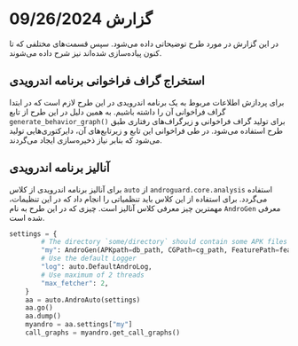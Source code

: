 # گزارش 09/26/2024
در این گزارش در مورد طرح توضیحاتی داده می‌شود. سپس قسمت‌های مختلفی که تا کنون پیاده‌سازی شده‌اند نیز شرح داده می‌شوند.

## استخراج گراف فراخوانی برنامه اندرویدی
برای پردازش اطلاعات مربوط به یک برنامه اندرویدی در این طرح لازم است که در ابتدا گراف فراخوانی آن را داشته باشیم. به همین دلیل در این طرح از تابع `generate_behavior_graph()` برای تولید گراف‌ فراخوانی و زیرگراف‌های رفتاری طبق طرح استفاده می‌شود.
در طی فراخوانی این تابع و زیرتابع‌های آن، دایرکتوری‌هایی تولید می‌شود که بنابر نیاز ذخیره‌سازی ایجاد می‌گردند.

## آنالیز برنامه اندرویدی
برای آنالیز برنامه اندرویدی از کلاس `auto` از `androguard.core.analysis` استفاده می‌گردد. برای استفاده از این کلاس باید تنظمیاتی را انجام داد که در این تنظیمات، مهمترین چیز معرفی کلاس آنالیز است. چیزی که در این طرح به نام `AndroGen` معرفی شده است.
```Python
settings = {
        # The directory `some/directory` should contain some APK files
        "my": AndroGen(APKpath=db_path, CGPath=cg_path, FeaturePath=feature_path, deepth=deepth),  # apkfile
        # Use the default Logger
        "log": auto.DefaultAndroLog,
        # Use maximum of 2 threads
        "max_fetcher": 2,
    }
    aa = auto.AndroAuto(settings)
    aa.go()
    aa.dump()
    myandro = aa.settings["my"]
    call_graphs = myandro.get_call_graphs()
```

